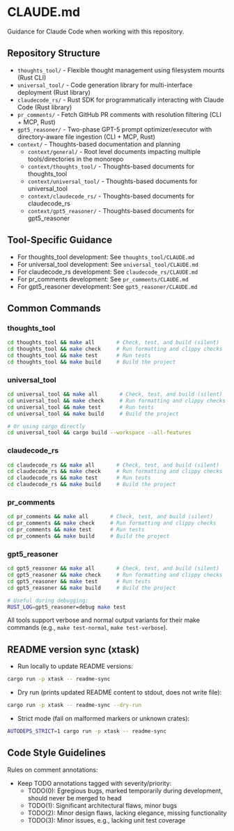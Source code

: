 # CLAUDE.md

Guidance for Claude Code when working with this repository.

## Repository Structure
- `thoughts_tool/` - Flexible thought management using filesystem mounts (Rust CLI)
- `universal_tool/` - Code generation library for multi-interface deployment (Rust library)
- `claudecode_rs/` - Rust SDK for programmatically interacting with Claude Code (Rust library)
- `pr_comments/` - Fetch GitHub PR comments with resolution filtering (CLI + MCP, Rust)
- `gpt5_reasoner/` - Two-phase GPT-5 prompt optimizer/executor with directory-aware file ingestion (CLI + MCP, Rust)
- `context/` - Thoughts-based documentation and planning
  - `context/general/` - Root level documents impacting multiple tools/directories in the monorepo
  - `context/thoughts_tool/` - Thoughts-based documents for thoughts_tool
  - `context/universal_tool/` - Thoughts-based documents for universal_tool
  - `context/claudecode_rs/` - Thoughts-based documents for claudecode_rs
  - `context/gpt5_reasoner/` - Thoughts-based documents for gpt5_reasoner

## Tool-Specific Guidance
- For thoughts_tool development: See `thoughts_tool/CLAUDE.md`
- For universal_tool development: See `universal_tool/CLAUDE.md`
- For claudecode_rs development: See `claudecode_rs/CLAUDE.md`
- For pr_comments development: See `pr_comments/CLAUDE.md`
- For gpt5_reasoner development: See `gpt5_reasoner/CLAUDE.md`

## Common Commands

### thoughts_tool
```bash
cd thoughts_tool && make all       # Check, test, and build (silent)
cd thoughts_tool && make check     # Run formatting and clippy checks
cd thoughts_tool && make test      # Run tests
cd thoughts_tool && make build     # Build the project
```

### universal_tool
```bash
cd universal_tool && make all       # Check, test, and build (silent)
cd universal_tool && make check     # Run formatting and clippy checks
cd universal_tool && make test      # Run tests
cd universal_tool && make build     # Build the project

# Or using cargo directly
cd universal_tool && cargo build --workspace --all-features
```

### claudecode_rs
```bash
cd claudecode_rs && make all       # Check, test, and build (silent)
cd claudecode_rs && make check     # Run formatting and clippy checks
cd claudecode_rs && make test      # Run tests
cd claudecode_rs && make build     # Build the project
```

### pr_comments
```bash
cd pr_comments && make all       # Check, test, and build (silent)
cd pr_comments && make check     # Run formatting and clippy checks
cd pr_comments && make test      # Run tests
cd pr_comments && make build     # Build the project
```

### gpt5_reasoner
```bash
cd gpt5_reasoner && make all       # Check, test, and build (silent)
cd gpt5_reasoner && make check     # Run formatting and clippy checks
cd gpt5_reasoner && make test      # Run tests
cd gpt5_reasoner && make build     # Build the project

# Useful during debugging:
RUST_LOG=gpt5_reasoner=debug make test
```

All tools support verbose and normal output variants for their make commands (e.g., `make test-normal`, `make test-verbose`).

## README version sync (xtask)

- Run locally to update README versions:
```bash
cargo run -p xtask -- readme-sync
```
- Dry run (prints updated README content to stdout, does not write file):
```bash
cargo run -p xtask -- readme-sync --dry-run
```
- Strict mode (fail on malformed markers or unknown crates):
```bash
AUTODEPS_STRICT=1 cargo run -p xtask -- readme-sync
```

## Code Style Guidelines

Rules on comment annotations:

- Keep TODO annotations tagged with severity/priority:
    - TODO(0): Egregious bugs, marked temporarily during development, should never be merged to head
    - TODO(1): Significant architectural flaws, minor bugs
    - TODO(2): Minor design flaws, lacking elegance, missing functionality
    - TODO(3): Minor issues, e.g., lacking unit test coverage

